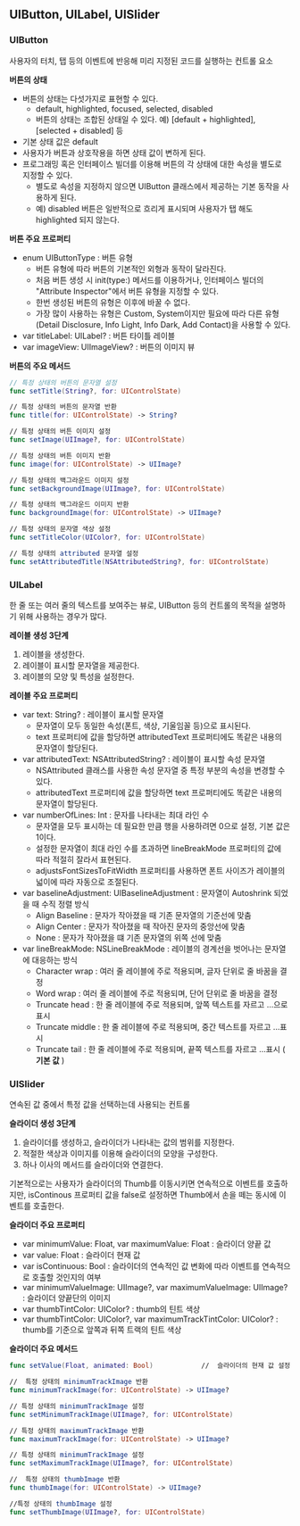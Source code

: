 ## UIButton, UILabel, UISlider

### UIButton

사용자의 터치, 탭 등의 이벤트에 반응해 미리 지정된 코드를 실행하는 컨트롤 요소



**버튼의 상태**

- 버튼의 상태는 다섯가지로 표현할 수 있다.
  - default, highlighted, focused, selected, disabled
  - 버튼의 상태는 조합된 상태일 수 있다. 예) [default + highlighted], [selected + disabled] 등
- 기본 상태 값은 default
- 사용자가 버튼과 상호작용을 하면 상태 값이 변하게 된다.
- 프로그래밍 혹은 인터페이스 빌더를 이용해 버튼의 각 상태에 대한 속성을 별도로 지정할 수 있다.
  - 별도로 속성을 지정하지 않으면 UIButton 클래스에서 제공하는 기본 동작을 사용하게 된다.
  - 예) disabled 버튼은 일반적으로 흐리게 표시되며 사용자가 탭 해도 highlighted 되지 않는다.



**버튼 주요 프로퍼티**

- enum UIButtonType : 버튼 유형
  - 버튼 유형에 따라 버튼의 기본적인 외형과 동작이 달라진다.
  - 처음 버튼 생성 시 init(type:) 메서드를 이용하거나, 인터페이스 빌더의 "Attribute Inspector"에서 버튼 유형을 지정할 수 있다.
  - 한번 생성된 버튼의 유형은 이후에 바꿀 수 없다.
  - 가장 많이 사용하는 유형은 Custom, System이지만 필요에 따라 다른 유형(Detail Disclosure, Info Light, Info Dark, Add Contact)을 사용할 수 있다.
- var titleLabel: UILabel? : 버튼 타이틀 레이블
- var imageView: UIImageView? : 버튼의 이미지 뷰



**버튼의 주요 메서드**

```swift
// 특정 상태의 버튼의 문자열 설정
func setTitle(String?, for: UIControlState)

// 특정 상태의 버튼의 문자열 반환
func title(for: UIControlState) -> String?

// 특정 상태의 버튼 이미지 설정
func setImage(UIImage?, for: UIControlState)

// 특정 상태의 버튼 이미지 반환
func image(for: UIControlState) -> UIImage?

// 특정 상태의 백그라운드 이미지 설정
func setBackgroundImage(UIImage?, for: UIControlState)

// 특정 상태의 백그라운드 이미지 반환
func backgroundImage(for: UIControlState) -> UIImage?

// 특정 상태의 문자열 색상 설정
func setTitleColor(UIColor?, for: UIControlState)

// 특정 상태의 attributed 문자열 설정
func setAttributedTitle(NSAttributedString?, for: UIControlState)
```



### UILabel

한 줄 또는 여러 줄의 텍스트를 보여주는 뷰로, UIButton 등의 컨트롤의 목적을 설명하기 위해 사용하는 경우가 많다.

**레이블 생성 3단계**

1. 레이블을 생성한다.
2. 레이블이 표시할 문자열을 제공한다.
3. 레이블의 모양 및 특성을 설정한다.



**레이블 주요 프로퍼티**

- var text: String? : 레이블이 표시할 문자열
  - 문자열이 모두 동일한 속성(폰트, 색상, 기울임꼴 등)으로 표시된다.
  - text 프로퍼티에 값을 할당하면 attributedText 프로퍼티에도 똑같은 내용의 문자열이 할당된다.
- var attributedText: NSAttributedString? : 레이블이 표시할 속성 문자열
  - NSAttributed 클래스를 사용한 속성 문자열 중 특정 부분의 속성을 변경할 수 있다.
  - attributedText 프로퍼티에 값을 할당하면 text 프로퍼티에도 똑같은 내용의 문자열이 할당된다.
- var numberOfLines: Int : 문자를 나타내는 최대 라인 수
  - 문자열을 모두 표시하는 데 필요한 만큼 행을 사용하려면 0으로 설정, 기본 값은 1이다.
  - 설정한 문자열이 최대 라인 수를 초과하면 lineBreakMode 프로퍼티의 값에 따라 적절히 잘라서 표현된다.
  - adjustsFontSizesToFitWidth 프로퍼티를 사용하면 폰트 사이즈가 레이블의 넓이에 따라 자동으로 조절된다.
- var baselineAdjustment: UIBaselineAdjustment : 문자열이 Autoshrink 되었을 때 수직 정렬 방식
  - Align Baseline : 문자가 작아졌을 때 기존 문자열의 기준선에 맞춤
  - Align Center : 문자가 작아졌을 때 작아진 문자의 중앙선에 맞춤
  - None : 문자가 작아졌을 떄 기존 문자열의 위쪽 선에 맞춤
- var lineBreakMode: NSLineBreakMode : 레이블의 경계선을 벗어나는 문자열에 대응하는 방식
  - Character wrap : 여러 줄 레이블에 주로 적용되며, 글자 단위로 줄 바꿈을 결정
  - Word wrap : 여러 줄 레이블에 주로 적용되며, 단어 단위로 줄 바꿈을 결정
  - Truncate head : 한 줄 레이블에 주로 적용되며, 앞쪽 텍스트를 자르고 …으로 표시
  - Truncate middle : 한 줄 레이블에 주로 적용되며, 중간 텍스트를 자르고 …표시
  - Truncate tail : 한 줄 레이블에 주로 적용되며, 끝쪽 텍스트를 자르고 ...표시 ( **기본 값** )



### UISlider

연속된 값 중에서 특정 값을 선택하는데 사용되는 컨트롤

**슬라이더 생성 3단계**

1. 슬라이더를 생성하고, 슬라이더가 나타내는 값의 범위를 지정한다.
2. 적절한 색상과 이미지를 이용해 슬라이더의 모양을 구성한다.
3. 하나 이사의 메서드를 슬라이더와 연결한다.



기본적으로는 사용자가 슬라이더의 Thumb를 이동시키면 연속적으로 이벤트를 호출하지만, isContinous 프로퍼티 값을 false로 설정하면 Thumb에서 손을 떼는 동시에 이벤트를 호출한다.



**슬라이더 주요 프로퍼티**

- var minimumValue: Float, var maximumValue: Float : 슬라이더 양끝 값
- var value: Float : 슬라이더 현재 값
- var isContinuous: Bool : 슬라이더의 연속적인 값 변화에 따라 이벤트를 연속적으로 호출할 것인지의 여부
- var minimumValueImage: UIImage?, var maximumValueImage: UIImage? : 슬라이더 양끝단의 이미지
- var thumbTintColor: UIColor? : thumb의 틴트 색상
- var thumbTintColor: UIColor?, var maximumTrackTintColor: UIColor? : thumb를 기준으로 앞쪽과 뒤쪽 트랙의 틴트 색상



**슬라이더 주요 메서드**

```swift
func setValue(Float, animated: Bool)			//  슬라이더의 현재 값 설정

//  특정 상태의 minimumTrackImage 반환
func minimumTrackImage(for: UIControlState) -> UIImage?

// 특정 상태의 minimumTrackImage 설정
func setMinimumTrackImage(UIImage?, for: UIControlState)

// 특정 상태의 maximumTrackImage 반환
func maximumTrackImage(for: UIControlState) -> UIImage?

// 특정 상태의 minimumTrackImage 설정
func setMaximumTrackImage(UIImage?, for: UIControlState)

//  특정 상태의 thumbImage 반환
func thumbImage(for: UIControlState) -> UIImage?

//특정 상태의 thumbImage 설정
func setThumbImage(UIImage?, for: UIControlState)
```

